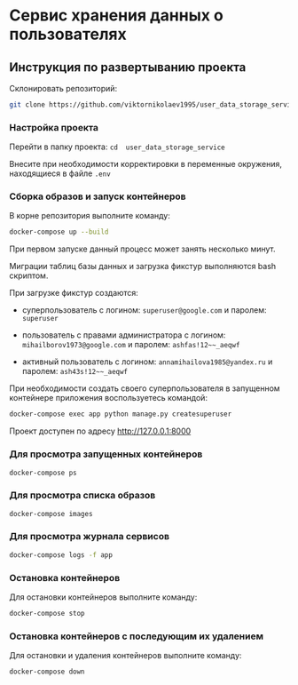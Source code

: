 # Сервис хранения данных о пользователях
## Инструкция по развертыванию проекта

Склонировать репозиторий: 
```bash
git clone https://github.com/viktornikolaev1995/user_data_storage_service.git
```

### Настройка проекта

Перейти в папку проекта: `cd 
user_data_storage_service`

Внесите при необходимости корректировки в переменные окружения, находящиеся в файле `.env`

### Сборка образов и запуск контейнеров

В корне репозитория выполните команду:

```bash
docker-compose up --build
```

При первом запуске данный процесс может занять несколько минут.

Миграции таблиц базы данных и загрузка фикстур выполняются bash скриптом.

При загрузке фикстур создаются:

+ суперпользователь с логином: `superuser@google.com` и паролем: `superuser`

+ пользователь с правами администратора с логином: `mihailborov1973@google.com` и паролем: `ashfas!12~~_aeqwf`

+ активный пользователь с логином: `annamihailova1985@yandex.ru` и паролем: `ash43s!12~~_aeqwf`

При необходимости создать своего суперпользователя в запущенном контейнере приложения воспользуетесь командой:

```bash
docker-compose exec app python manage.py createsuperuser
```

Проект доступен по адресу http://127.0.0.1:8000

### Для просмотра запущенных контейнеров

```bash
docker-compose ps
```

### Для просмотра списка образов

```bash
docker-compose images
```

### Для просмотра журнала сервисов

```bash
docker-compose logs -f app
```

### Остановка контейнеров

Для остановки контейнеров выполните команду:

```bash
docker-compose stop
```

### Остановка контейнеров с последующим их удалением

Для остановки и удаления контейнеров выполните команду:

```bash
docker-compose down
```